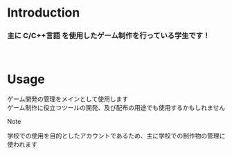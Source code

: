 # Introduction
### 主に C/C++言語 を使用したゲーム制作を行っている学生です！<br>
<br>

# Usage
ゲーム開発の管理をメインとして使用します<br>
ゲーム制作に役立つツールの開発、及び配布の用途でも使用するかもしれません<br>

> [!NOTE]
> 学校での使用を目的としたアカウントであるため、主に学校での制作物の管理に使われます
